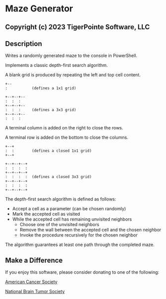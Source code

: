 # Maze Generator
## Copyright (c) 2023 TigerPointe Software, LLC

## Description
Writes a randomly generated maze to the console in PowerShell.

Implements a classic depth-first search algorithm.

A blank grid is produced by repeating the left and top cell content.

    +--
    :           (defines a 1x1 grid)

    +--+--+--
    :  :  :
    +--+--+--
    :  :  :     (defines a 3x3 grid)
    +--+--+--
    :  :  :

A terminal column is added on the right to close the rows.

A terminal row is added on the bottom to close the columns.

    +--+
    :  :        (defines a closed 1x1 grid)
    +--+

    +--+--+--+
    :  :  :  :
    +--+--+--+
    :  :  :  :  (defines a closed 3x3 grid)
    +--+--+--+
    :  :  :  :
    +--+--+--+

The depth-first search algorithm is defined as follows:

  - Accept a cell as a parameter (can be chosen randomly)
  - Mark the accepted cell as visited
  - While the accepted cell has remaining unvisited neighbors
    - Choose one of the unvisited neighbors
    - Remove the wall between the accepted cell and the chosen neighbor
    - Invoke the procedure recursively for the chosen neighbor

The algorithm guarantees at least one path through the completed maze.

## Make a Difference
If you enjoy this software, please consider donating to one of the following:

[American Cancer Society](https://www.cancer.org)

[National Brain Tumor Society](https://braintumor.org)